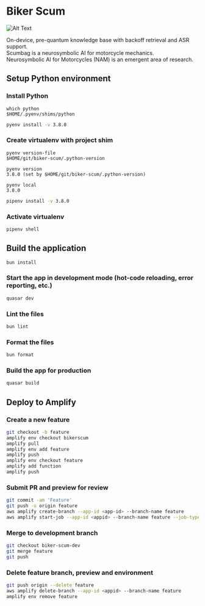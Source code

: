 # Biker Scum

![Alt Text](https://static.wikia.nocookie.net/wasteland/images/4/4a/WL_ani_115.gif/revision/latest?cb=20090918145430)

On-device, pre-quantum knowledge base with backoff retrieval and ASR support.<br>
Scumbag is a neurosymbolic AI for motorcycle mechanics.<br>
Neurosymbolic AI for Motorcycles (NAM) is an emergent area of research.

## Setup Python environment

### Install Python

```shell
which python
$HOME/.pyenv/shims/python
```

```bash
pyenv install -v 3.8.0
```

### Create virtualenv with project shim

```shell
pyenv version-file
$HOME/git/biker-scum/.python-version
```

```shell
pyenv version
3.8.0 (set by $HOME/git/biker-scum/.python-version)
```

```shell
pyenv local
3.8.0
```

```bash
pipenv install -v 3.8.0
```

### Activate virtualenv

```bash
pipenv shell
```

## Build the application

```bash
bun install
```

### Start the app in development mode (hot-code reloading, error reporting, etc.)

```bash
quasar dev
```

### Lint the files

```bash
bun lint
```

### Format the files

```bash
bun format
```

### Build the app for production

```bash
quasar build
```

## Deploy to Amplify

### Create a new feature

```bash
git checkout -b feature
amplify env checkout bikerscum
amplify pull
amplify env add feature
amplify push
amplify env checkout feature
amplify add function
amplify push
```

### Submit PR and preview for review

```bash
git commit -am 'Feature'
git push -u origin feature
aws amplify create-branch --app-id <app-id> --branch-name feature
aws amplify start-job --app-id <appid> --branch-name feature --job-type RELEASE
```

### Merge to development branch

```bash
git checkout biker-scum-dev
git merge feature
git push
```

### Delete feature branch, preview and environment

```bash
git push origin --delete feature
aws amplify delete-branch --app-id <appid> --branch-name feature
amplify env remove feature
```
